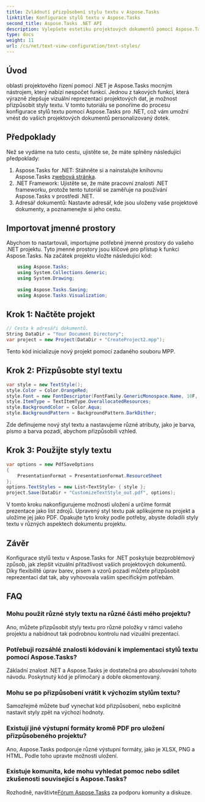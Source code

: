 ```yaml
---
title: Zvládnutí přizpůsobení stylu textu v Aspose.Tasks
linktitle: Konfigurace stylů textu v Aspose.Tasks
second_title: Aspose.Tasks .NET API
description: Vylepšete estetiku projektových dokumentů pomocí Aspose.Tasks pro .NET. Přizpůsobte styly textu bez námahy pro vizuálně přitažlivou reprezentaci.
type: docs
weight: 11
url: /cs/net/text-view-configuration/text-styles/
---
```

## Úvod
oblasti projektového řízení pomocí .NET je Aspose.Tasks mocným nástrojem, který nabízí nespočet funkcí. Jednou z takových funkcí, která výrazně zlepšuje vizuální reprezentaci projektových dat, je možnost přizpůsobit styly textu. V tomto tutoriálu se ponoříme do procesu konfigurace stylů textu pomocí Aspose.Tasks pro .NET, což vám umožní vnést do vašich projektových dokumentů personalizovaný dotek.
## Předpoklady
Než se vydáme na tuto cestu, ujistěte se, že máte splněny následující předpoklady:
1.  Aspose.Tasks for .NET: Stáhněte si a nainstalujte knihovnu Aspose.Tasks z[webová stránka](https://releases.aspose.com/tasks/net/).
2. .NET Framework: Ujistěte se, že máte pracovní znalosti .NET frameworku, protože tento tutoriál se zaměřuje na používání Aspose.Tasks v prostředí .NET.
3. Adresář dokumentů: Nastavte adresář, kde jsou uloženy vaše projektové dokumenty, a poznamenejte si jeho cestu.
## Importovat jmenné prostory
Abychom to nastartovali, importujme potřebné jmenné prostory do vašeho .NET projektu. Tyto jmenné prostory jsou klíčové pro přístup k funkci Aspose.Tasks. Na začátek projektu vložte následující kód:
```csharp
    using Aspose.Tasks;
    using System.Collections.Generic;
    using System.Drawing;
    
    using Aspose.Tasks.Saving;
    using Aspose.Tasks.Visualization;
```
## Krok 1: Načtěte projekt
```csharp
// Cesta k adresáři dokumentů.
String DataDir = "Your Document Directory";
var project = new Project(DataDir + "CreateProject2.mpp");
```
Tento kód inicializuje nový projekt pomocí zadaného souboru MPP.
## Krok 2: Přizpůsobte styl textu
```csharp
var style = new TextStyle();
style.Color = Color.OrangeRed;
style.Font = new FontDescriptor(FontFamily.GenericMonospace.Name, 10F, FontStyles.Bold | FontStyles.Italic);
style.ItemType = TextItemType.OverallocatedResources;
style.BackgroundColor = Color.Aqua;
style.BackgroundPattern = BackgroundPattern.DarkDither;
```
Zde definujeme nový styl textu a nastavujeme různé atributy, jako je barva, písmo a barva pozadí, abychom přizpůsobili vzhled.
## Krok 3: Použijte styly textu
```csharp
var options = new PdfSaveOptions
{
    PresentationFormat = PresentationFormat.ResourceSheet
};
options.TextStyles = new List<TextStyle> { style };
project.Save(DataDir + "CustomizeTextStyle_out.pdf", options);
```
V tomto kroku nakonfigurujeme možnosti uložení a určíme formát prezentace jako list zdrojů. Upravený styl textu pak aplikujeme na projekt a uložíme jej jako PDF.
Opakujte tyto kroky podle potřeby, abyste doladili styly textu v různých aspektech dokumentu projektu.
## Závěr
Konfigurace stylů textu v Aspose.Tasks for .NET poskytuje bezproblémový způsob, jak zlepšit vizuální přitažlivost vašich projektových dokumentů. Díky flexibilitě úprav barev, písem a vzorů pozadí můžete přizpůsobit reprezentaci dat tak, aby vyhovovala vašim specifickým potřebám.
## FAQ
### Mohu použít různé styly textu na různé části mého projektu?
Ano, můžete přizpůsobit styly textu pro různé položky v rámci vašeho projektu a nabídnout tak podrobnou kontrolu nad vizuální prezentací.
### Potřebuji rozsáhlé znalosti kódování k implementaci stylů textu pomocí Aspose.Tasks?
Základní znalost .NET a Aspose.Tasks je dostatečná pro absolvování tohoto návodu. Poskytnutý kód je přímočarý a dobře okomentovaný.
### Mohu se po přizpůsobení vrátit k výchozím stylům textu?
Samozřejmě můžete buď vynechat kód přizpůsobení, nebo explicitně nastavit styly zpět na výchozí hodnoty.
### Existují jiné výstupní formáty kromě PDF pro uložení přizpůsobeného projektu?
Ano, Aspose.Tasks podporuje různé výstupní formáty, jako je XLSX, PNG a HTML. Podle toho upravte možnosti uložení.
### Existuje komunita, kde mohu vyhledat pomoc nebo sdílet zkušenosti související s Aspose.Tasks?
 Rozhodně, navštivte[Fórum Aspose.Tasks](https://forum.aspose.com/c/tasks/15) za podporu komunity a diskuze.